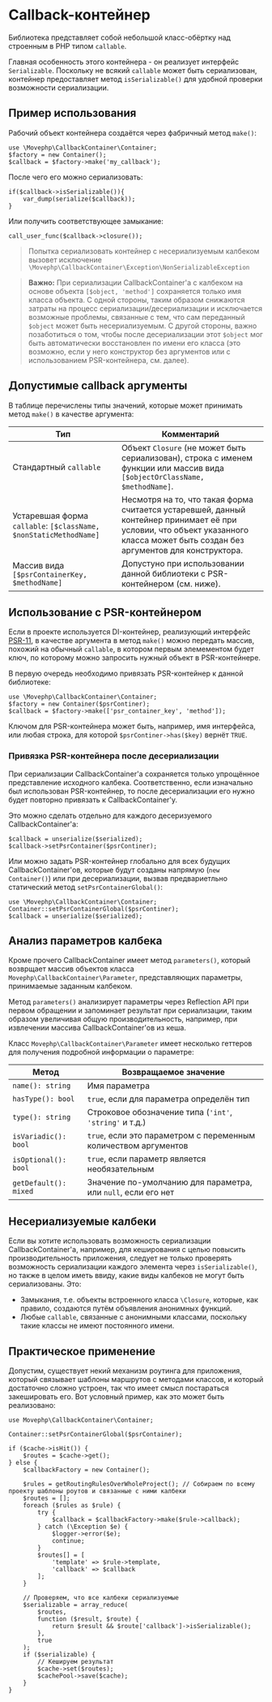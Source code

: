 # Callback-контейнер

Библиотека представляет собой небольшой класс-обёртку над строенным 
в PHP типом `callable`.

Главная особенность этого контейнера - он реализует интерфейс 
`Serializable`. Поскольку не всякий `callable` может быть сериализован,
контейнер предоставляет метод `isSerializable()` для удобной проверки
возможности сериализации.

## Пример использования

Рабочий объект контейнера создаётся через фабричный метод
`make()`:

    use \Movephp\CallbackContainer\Container;
    $factory = new Container();
    $callback = $factory->make('my_callback');
    
После чего его можно сериализовать:
    
    if($callback->isSerializable()){
        var_dump(serialize($callback));
    }
    
Или получить соответствующее замыкание:
    
    call_user_func($callback->closure());

> Попытка сериализовать контейнер с несериализуемым калбеком 
вызовет исключение 
`\Movephp\CallbackContainer\Exception\NonSerializableException`

> **Важно:** При сериализации CallbackContainer'а с калбеком на 
основе объекта `[$object, 'method']` сохраняется только имя 
класса объекта. С одной стороны, таким образом снижаются затраты
на процесс сериализации/десериализации и исключается возможные 
проблемы, связанные с тем, что сам переданный `$object` может
быть несериализуемым. С другой стороны, важно позаботиться
о том, чтобы после десериализации этот `$object` мог быть 
автоматически восстановлен по имени его класса (это возможно, если 
у него конструктор без аргументов или с использованием 
PSR-контейнера, см. далее).

## Допустимые callback аргументы

В таблице перечислены типы значений, которые может принимать 
метод `make()` в качестве аргумента:

Тип | Комментарий
--- | ---
Стандартный `callable` | Объект `Closure` (не может быть сериализован), строка с именем функции или массив вида `[$objectOrClassName, $methodName]`.
Устаревшая форма `callable`: `[$className, $nonStaticMethodName]` | Несмотря на то, что такая форма считается устаревшей, данный контейнер принимает её при условии, что объект указанного класса может быть создан без аргументов для конструктора.
Массив вида `[$psrContainerKey, $methodName]` | Допустуно при использовании данной библиотеки с PSR-контейнером (см. ниже).

## Использование с PSR-контейнером

Если в проекте используется DI-контейнер, реализующий 
интерфейс [PSR-11](http://www.php-fig.org/psr/psr-11/),
в качестве аргумента в метод `make()` можно передать массив,
похожий на обычный `callable`, в котором первым элемементом будет
ключ, по которому можно запросить нужный объект в PSR-контейнере.

В первую очередь необходимо привязать PSR-контейнер к данной библиотеке:

    use \Movephp\CallbackContainer\Container;
    $factory = new Container($psrContiner);
    $callback = $factory->make(['psr_container_key', 'method']);

Ключом для PSR-контейнера может быть, например, имя интерфейса, или
любая строка, для которой `$psrContiner->has($key)` вернёт `TRUE`.

### Привязка PSR-контейнера после десериализации

При сериализации CallbackContainer'а сохраняется только упрощённое
представление исходного калбека. Соответственно, если изначально
был использован PSR-контейнер, то после десериализации его нужно
будет повторно привязать к CallbackContainer'у.

Это можно сделать отдельно для каждого десеризуемого 
CallbackContainer'а:

    $callback = unserialize($serialized);
    $callback->setPsrContainer($psrContiner);

Или можно задать PSR-контейнер глобально для всех будущих 
CallbackContainer'ов, которые будут созданы напрямую 
(`new Container()`) или при десериализации, вызвав предвариетльно
статический метод `setPsrContainerGlobal()`: 

    use \Movephp\CallbackContainer\Container;
    Container::setPsrContainerGlobal($psrContiner);
    $callback = unserialize($serialized);

## Анализ параметров калбека

Кроме прочего CallbackContainer имеет метод `parameters()`, который
возврщает массив объектов класса 
`Movephp\CallbackContainer\Parameter`, представляющих параметры,
принимаемые заданным калбеком.

Метод `parameters()` анализирует параметры через Reflection API
при первом обращении и запоминает результат при сериализации, 
таким образом увеличивая общую производительность, например, при
извлечении массива CallbackContainer'ов из кеша.

Класс `Movephp\CallbackContainer\Parameter` имеет несколько геттеров 
для получения подробной информации о параметре:

Метод | Возвращаемое значение
---|---
`name(): string` | Имя параметра 
`hasType(): bool` | `true`, если для параметра определён тип
`type(): string` | Строковое обозначение типа (`'int'`, `'string'` и т.д.)
`isVariadic(): bool` | `true`, если это параметром с переменным количеством аргументов
`isOptional(): bool` | `true`, если параметр является необязательным
`getDefault(): mixed` | Значение по-умолчанию для параметра, или `null`, если его нет

## Несериализуемые калбеки

Если вы хотите использовать возможность сериализации 
CallbackContainer'а, например, для кеширования с целью 
повысить производительность приложения, следует не только проверять
возможность сериализации каждого элемента через `isSerializable()`,
но также в целом иметь ввиду, какие виды калбеков не могут быть 
сериализованы. Это:

* Замыкания, т.е. объекты встроенного класса `\Closure`, которые, 
как правило, создаются путём объявления анонимных функций.
* Любые `callable`, связанные с анонимными классами, поскольку 
такие классы не имеют постоянного имени.

## Практическое применение

Допустим, существует некий механизм роутинга для приложения,
который связывает шаблоны маршрутов с методами классов, и который
достаточно сложно устроен, так что имеет смысл постараться 
закешировать его. Вот условный пример, как это может быть 
реализовано:

    use Movephp\CallbackContainer\Container;
    
    Container::setPsrContainerGlobal($psrContainer);
    
    if ($cache->isHit()) {
        $routes = $cache->get();
    } else {
        $callbackFactory = new Container();
    
        $rules = getRoutingRulesOverWholeProject(); // Собираем по всему проекту шаблоны роутов и связанные с ними калбеки
        $routes = [];
        foreach ($rules as $rule) {
            try {
                $callback = $callbackFactory->make($rule->callback);
            } catch (\Exception $e) {
                $logger->error($e);
                continue;
            }
            $routes[] = [
                'template' => $rule->template,
                'callback' => $callback
            ];
        }
    
        // Проверяем, что все калбеки сериализуемые
        $serializable = array_reduce(
            $routes,
            function ($result, $route) {
                return $result && $route['callback']->isSerializable();
            },
            true
        );
        if ($serializable) {
            // Кешируем результат
            $cache->set($routes);
            $cachePool->save($cache);
        }
    }